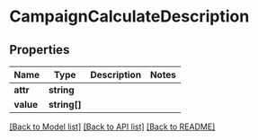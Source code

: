 # CampaignCalculateDescription

## Properties
Name | Type | Description | Notes
------------ | ------------- | ------------- | -------------
**attr** | **string** |  | 
**value** | **string[]** |  | 

[[Back to Model list]](../README.md#documentation-for-models) [[Back to API list]](../README.md#documentation-for-api-endpoints) [[Back to README]](../README.md)


